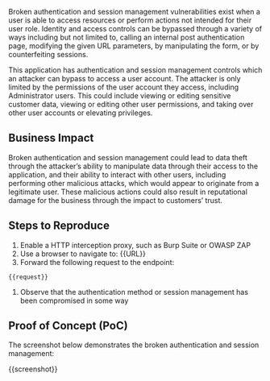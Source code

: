 Broken authentication and session management vulnerabilities exist when a user is able to access resources or perform actions not intended for their user role. Identity and access controls can be bypassed through a variety of ways including but not limited to, calling an internal post authentication page, modifying the given URL parameters, by manipulating the form, or by counterfeiting sessions.

This application has authentication and session management controls which an attacker can bypass to access a user account. The attacker is only limited by the permissions of the user account they access, including Administrator users. This could include viewing or editing sensitive customer data, viewing or editing other user permissions, and taking over other user accounts or elevating privileges.

## Business Impact

Broken authentication and session management could lead to data theft through the attacker’s ability to manipulate data through their access to the application, and their ability to interact with other users, including performing other malicious attacks, which would appear to originate from a legitimate user. These malicious actions could also result in reputational damage for the business through the impact to customers’ trust.

## Steps to Reproduce

1. Enable a HTTP interception proxy, such as Burp Suite or OWASP ZAP
1. Use a browser to navigate to: {{URL}}
1. Forward the following request to the endpoint:

```HTTP
{{request}}
```

1. Observe that the authentication method or session management has been compromised in some way

## Proof of Concept (PoC)

The screenshot below demonstrates the broken authentication and session management:

{{screenshot}}

